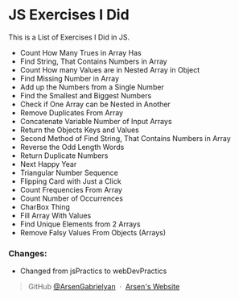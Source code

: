 # JS Exercises I Did

This is a List of Exercises I Did in JS.

* Count How Many Trues in Array Has
* Find String, That Contains Numbers in Array
* Count How many Values are in Nested Array in Object
* Find Missing Number in Array
* Add up the Numbers from a Single Number
* Find the Smallest and Biggest Numbers
* Check if One Array can be Nested in Another
* Remove Duplicates From Array
* Concatenate Variable Number of Input Arrays
* Return the Objects Keys and Values
* Second Method of Find String, That Contains Numbers in Array
* Reverse the Odd Length Words
* Return Duplicate Numbers
* Next Happy Year
* Triangular Number Sequence
* Flipping Card with Just a Click
* Count Frequencies From Array
* Count Number of Occurrences
* CharBox Thing
* Fill Array With Values
* Find Unique Elements from 2 Arrays
* Remove Falsy Values From Objects (Arrays)

### Changes:
- Changed from jsPractics to webDevPractics

> GitHub [@ArsenGabrielyan](https://github.com/ArsenGabrielyan) &nbsp;&middot;&nbsp;
> [Arsen's Website](https://arsen-g.web.app)

<!-- Use git push origin HEAD:refs/heads/HEAD to push -->